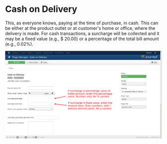# Cash on Delivery

This, as everyone knows, paying at the time of purchase, in cash. This can be either at the product outlet or at customer's home or office, where the delivery is made. For cash transactions, a surcharge will be collected and it may be a fixed value (e.g., $ 20.00) or a percentage of the total bill amount (e.g., 0.02%).

![Cash on Delivery](pay_cod.png)
